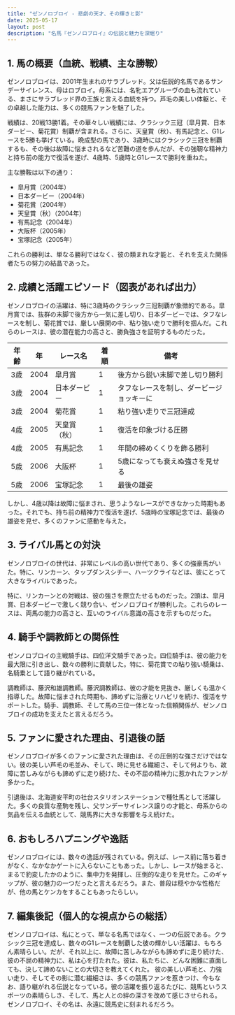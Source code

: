 ```yaml
---
title: "ゼンノロブロイ - 悲劇の天才、その輝きと影"
date: 2025-05-17
layout: post
description: "名馬『ゼンノロブロイ』の伝説と魅力を深堀り"
---
```


## 1. 馬の概要（血統、戦績、主な勝鞍）

ゼンノロブロイは、2001年生まれのサラブレッド。父は伝説的名馬であるサンデーサイレンス、母はロブロイ。母系には、名牝エアグルーヴの血も流れている、まさにサラブレッド界の王族と言える血統を持つ。芦毛の美しい体躯と、その卓越した能力は、多くの競馬ファンを魅了した。

戦績は、20戦13勝1着。その華々しい戦績には、クラシック三冠（皐月賞、日本ダービー、菊花賞）制覇が含まれる。さらに、天皇賞（秋）、有馬記念と、G1レースを5勝も挙げている。晩成型の馬であり、3歳時にはクラシック三冠を制覇するも、その後は故障に悩まされるなど苦難の道を歩んだが、その強靭な精神力と持ち前の能力で復活を遂げ、4歳時、5歳時とG1レースで勝利を重ねた。

主な勝鞍は以下の通り：

* 皐月賞（2004年）
* 日本ダービー（2004年）
* 菊花賞（2004年）
* 天皇賞（秋）（2004年）
* 有馬記念（2004年）
* 大阪杯（2005年）
* 宝塚記念（2005年）

これらの勝利は、単なる勝利ではなく、彼の類まれな才能と、それを支えた関係者たちの努力の結晶であった。


## 2. 成績と活躍エピソード（図表があれば出力）

ゼンノロブロイの活躍は、特に3歳時のクラシック三冠制覇が象徴的である。皐月賞では、抜群の末脚で後方から一気に差し切り、日本ダービーでは、タフなレースを制し、菊花賞では、厳しい展開の中、粘り強い走りで勝利を掴んだ。これらのレースは、彼の潜在能力の高さと、勝負強さを証明するものだった。

| 年齢 | 年 | レース名          | 着順 | 備考                                      |
|-----|---|-------------------|-----|-------------------------------------------|
| 3歳 | 2004 | 皐月賞            | 1   | 後方から鋭い末脚で差し切り勝利             |
| 3歳 | 2004 | 日本ダービー        | 1   | タフなレースを制し、ダービージョッキーに |
| 3歳 | 2004 | 菊花賞            | 1   | 粘り強い走りで三冠達成                     |
| 4歳 | 2005 | 天皇賞（秋）      | 1   | 復活を印象づける圧勝                     |
| 4歳 | 2005 | 有馬記念          | 1   | 年間の締めくくりを飾る勝利                 |
| 5歳 | 2006 | 大阪杯            | 1   | 5歳になっても衰えぬ強さを見せる             |
| 5歳 | 2006 | 宝塚記念          | 1   | 最後の雄姿                               |


しかし、4歳以降は故障に悩まされ、思うようなレースができなかった時期もあった。それでも、持ち前の精神力で復活を遂げ、5歳時の宝塚記念では、最後の雄姿を見せ、多くのファンに感動を与えた。


## 3. ライバル馬との対決

ゼンノロブロイの世代は、非常にレベルの高い世代であり、多くの強豪馬がいた。特に、リンカーン、タップダンスシチー、ハーツクライなどは、彼にとって大きなライバルであった。

特に、リンカーンとの対戦は、彼の強さを際立たせるものだった。2頭は、皐月賞、日本ダービーで激しく競り合い、ゼンノロブロイが勝利した。これらのレースは、両馬の能力の高さと、互いのライバル意識の高さを示すものだった。


## 4. 騎手や調教師との関係性

ゼンノロブロイの主戦騎手は、四位洋文騎手であった。四位騎手は、彼の能力を最大限に引き出し、数々の勝利に貢献した。特に、菊花賞での粘り強い騎乗は、名騎乗として語り継がれている。

調教師は、藤沢和雄調教師。藤沢調教師は、彼の才能を見抜き、厳しくも温かく指導した。故障に悩まされた時期も、諦めずに治療とリハビリを続け、復活をサポートした。騎手、調教師、そして馬の三位一体となった信頼関係が、ゼンノロブロイの成功を支えたと言えるだろう。


## 5. ファンに愛された理由、引退後の話

ゼンノロブロイが多くのファンに愛された理由は、その圧倒的な強さだけではない。彼の美しい芦毛の毛並み、そして、時に見せる繊細さ、そして何よりも、故障に苦しみながらも諦めずに走り続けた、その不屈の精神力に惹かれたファンが多かった。

引退後は、北海道安平町の社台スタリオンステーションで種牡馬として活躍した。多くの良質な産駒を残し、父サンデーサイレンス譲りの才能と、母系からの気品を伝える血統として、競馬界に大きな影響を与え続けた。


## 6. おもしろハプニングや逸話

ゼンノロブロイには、数々の逸話が残されている。例えば、レース前に落ち着きがなく、なかなかゲートに入らないこともあった。しかし、レースが始まると、まるで豹変したかのように、集中力を発揮し、圧倒的な走りを見せた。このギャップが、彼の魅力の一つだったと言えるだろう。また、普段は穏やかな性格だが、他の馬とケンカをすることもあったらしい。


## 7. 編集後記（個人的な視点からの総括）

ゼンノロブロイは、私にとって、単なる名馬ではなく、一つの伝説である。クラシック三冠を達成し、数々のG1レースを制覇した彼の輝かしい活躍は、もちろん素晴らしい。だが、それ以上に、故障に苦しみながらも諦めずに走り続けた、彼の不屈の精神力に、私は心を打たれた。彼は、私たちに、どんな困難に直面しても、決して諦めないことの大切さを教えてくれた。  彼の美しい芦毛と、力強い走り、そしてその影に潜む繊細さは、多くの競馬ファンを惹きつけ、今もなお、語り継がれる伝説となっている。彼の活躍を振り返るたびに、競馬というスポーツの素晴らしさ、そして、馬と人との絆の深さを改めて感じさせられる。  ゼンノロブロイ、その名は、永遠に競馬史に刻まれるだろう。
